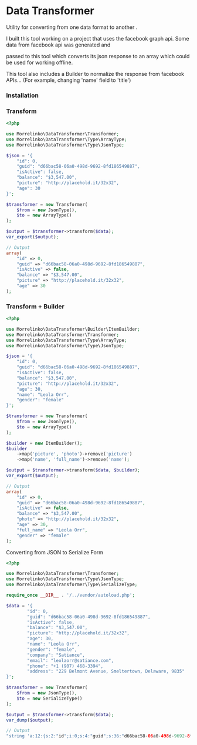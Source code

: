 Data Transformer
==================

Utility for converting from one data format to another .

I built this tool working on a project that uses the facebook graph api. Some data from facebook api was generated and

passed to this tool which converts its json response to an array which could be used for working offline.

This tool also includes a Builder to normalize the response from facebook APIs... (For example, changing 'name' field to 'title')

### Installation


### Transform

```php
<?php

use Morrelinko\DataTransformer\Transformer;
use Morrelinko\DataTransformer\Type\ArrayType;
use Morrelinko\DataTransformer\Type\JsonType;

$json = '{
    "id": 0,
    "guid": "d66bac58-06a0-498d-9692-8fd186549887",
    "isActive": false,
    "balance": "$3,547.00",
    "picture": "http://placehold.it/32x32",
    "age": 30
}';

$transformer = new Transformer(
    $from = new JsonType(),
    $to = new ArrayType()
);

$output = $transformer->transform($data);
var_export($output);

// Output
array(
    "id" => 0,
    "guid" => "d66bac58-06a0-498d-9692-8fd186549887",
    "isActive" => false,
    "balance" => "$3,547.00",
    "picture" => "http://placehold.it/32x32",
    "age" => 30
);

```

### Transform + Builder

```php
<?php

use Morrelinko\DataTransformer\Builder\ItemBuilder;
use Morrelinko\DataTransformer\Transformer;
use Morrelinko\DataTransformer\Type\ArrayType;
use Morrelinko\DataTransformer\Type\JsonType;

$json = '{
    "id": 0,
    "guid": "d66bac58-06a0-498d-9692-8fd186549887",
    "isActive": false,
    "balance": "$3,547.00",
    "picture": "http://placehold.it/32x32",
    "age": 30,
    "name": "Leola Orr",
    "gender": "female"
}';

$transformer = new Transformer(
    $from = new JsonType(),
    $to = new ArrayType()
);

$builder = new ItemBuilder();
$builder
    ->map('picture', 'photo')->remove('picture')
    ->map('name', 'full_name')->remove('name');

$output = $transformer->transform($data, $builder);
var_export($output);

// Output
array(
    "id" => 0,
    "guid" => "d66bac58-06a0-498d-9692-8fd186549887",
    "isActive" => false,
    "balance" => "$3,547.00",
    "photo" => "http://placehold.it/32x32",
    "age" => 30,
    "full_name" => "Leola Orr",
    "gender" => "female"
);

```

Converting from JSON to Serialize Form

```php
<?php

use Morrelinko\DataTransformer\Transformer;
use Morrelinko\DataTransformer\Type\JsonType;
use Morrelinko\DataTransformer\Type\SerializeType;

require_once __DIR__ . '/../vendor/autoload.php';

$data = '{
        "id": 0,
        "guid": "d66bac58-06a0-498d-9692-8fd186549887",
        "isActive": false,
        "balance": "$3,547.00",
        "picture": "http://placehold.it/32x32",
        "age": 30,
        "name": "Leola Orr",
        "gender": "female",
        "company": "Satiance",
        "email": "leolaorr@satiance.com",
        "phone": "+1 (907) 468-3394",
        "address": "229 Belmont Avenue, Smeltertown, Delaware, 9835"
}';

$transformer = new Transformer(
    $from = new JsonType(),
    $to = new SerializeType()
);

$output = $transformer->transform($data);
var_dump($output);

// Output
"string 'a:12:{s:2:"id";i:0;s:4:"guid";s:36:"d66bac58-06a0-498d-9692-8fd186549887";s:8:"isActive";b:0;s:7:"balance";s:9:"$3,547.00";s:7:"picture";s:25:"http://placehold.it/32x32";s:3:"age";i:30;s:4:"name";s:9:"Leola Orr";s:6:"gender";s:6:"female";s:7:"company";s:8:"Satiance";s:5:"email";s:21:"leolaorr@satiance.com";s:5:"phone";s:17:"+1 (907) 468-3394";s:7:"address";s:47:"229 Belmont Avenue, Smeltertown, Delaware, 9835";}' (length=415)"